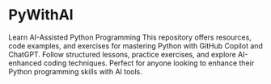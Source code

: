 # PyWithAI
Learn AI-Assisted Python Programming  This repository offers resources, code examples, and exercises for mastering Python with GitHub Copilot and ChatGPT. Follow structured lessons, practice exercises, and explore AI-enhanced coding techniques. Perfect for anyone looking to enhance their Python programming skills with AI tools.
